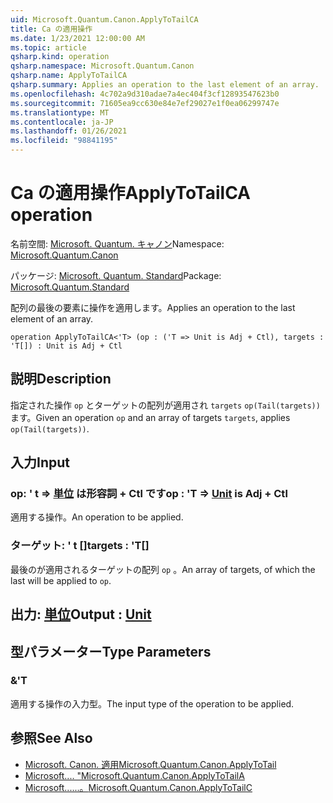 ```yaml
---
uid: Microsoft.Quantum.Canon.ApplyToTailCA
title: Ca の適用操作
ms.date: 1/23/2021 12:00:00 AM
ms.topic: article
qsharp.kind: operation
qsharp.namespace: Microsoft.Quantum.Canon
qsharp.name: ApplyToTailCA
qsharp.summary: Applies an operation to the last element of an array.
ms.openlocfilehash: 4c702a9d310adae7a4ec404f3cf12893547623b0
ms.sourcegitcommit: 71605ea9cc630e84e7ef29027e1f0ea06299747e
ms.translationtype: MT
ms.contentlocale: ja-JP
ms.lasthandoff: 01/26/2021
ms.locfileid: "98841195"
---
```

# <a name="applytotailca-operation"></a><span data-ttu-id="70cfb-102">Ca の適用操作</span><span class="sxs-lookup"><span data-stu-id="70cfb-102">ApplyToTailCA operation</span></span>

<span data-ttu-id="70cfb-103">名前空間: [Microsoft. Quantum. キャノン](xref:Microsoft.Quantum.Canon)</span><span class="sxs-lookup"><span data-stu-id="70cfb-103">Namespace: [Microsoft.Quantum.Canon](xref:Microsoft.Quantum.Canon)</span></span>

<span data-ttu-id="70cfb-104">パッケージ: [Microsoft. Quantum. Standard](https://nuget.org/packages/Microsoft.Quantum.Standard)</span><span class="sxs-lookup"><span data-stu-id="70cfb-104">Package: [Microsoft.Quantum.Standard](https://nuget.org/packages/Microsoft.Quantum.Standard)</span></span>


<span data-ttu-id="70cfb-105">配列の最後の要素に操作を適用します。</span><span class="sxs-lookup"><span data-stu-id="70cfb-105">Applies an operation to the last element of an array.</span></span>

```qsharp
operation ApplyToTailCA<'T> (op : ('T => Unit is Adj + Ctl), targets : 'T[]) : Unit is Adj + Ctl
```


## <a name="description"></a><span data-ttu-id="70cfb-106">説明</span><span class="sxs-lookup"><span data-stu-id="70cfb-106">Description</span></span>

<span data-ttu-id="70cfb-107">指定された操作 `op` とターゲットの配列が適用され `targets` `op(Tail(targets))` ます。</span><span class="sxs-lookup"><span data-stu-id="70cfb-107">Given an operation `op` and an array of targets `targets`, applies `op(Tail(targets))`.</span></span>

## <a name="input"></a><span data-ttu-id="70cfb-108">入力</span><span class="sxs-lookup"><span data-stu-id="70cfb-108">Input</span></span>

### <a name="op--t--unit--is-adj--ctl"></a><span data-ttu-id="70cfb-109">op: ' t => [単位](xref:microsoft.quantum.lang-ref.unit)  は形容詞 + Ctl です</span><span class="sxs-lookup"><span data-stu-id="70cfb-109">op : 'T => [Unit](xref:microsoft.quantum.lang-ref.unit)  is Adj + Ctl</span></span>

<span data-ttu-id="70cfb-110">適用する操作。</span><span class="sxs-lookup"><span data-stu-id="70cfb-110">An operation to be applied.</span></span>


### <a name="targets--t"></a><span data-ttu-id="70cfb-111">ターゲット: ' t []</span><span class="sxs-lookup"><span data-stu-id="70cfb-111">targets : 'T[]</span></span>

<span data-ttu-id="70cfb-112">最後のが適用されるターゲットの配列 `op` 。</span><span class="sxs-lookup"><span data-stu-id="70cfb-112">An array of targets, of which the last will be applied to `op`.</span></span>



## <a name="output--unit"></a><span data-ttu-id="70cfb-113">出力: [単位](xref:microsoft.quantum.lang-ref.unit)</span><span class="sxs-lookup"><span data-stu-id="70cfb-113">Output : [Unit](xref:microsoft.quantum.lang-ref.unit)</span></span>



## <a name="type-parameters"></a><span data-ttu-id="70cfb-114">型パラメーター</span><span class="sxs-lookup"><span data-stu-id="70cfb-114">Type Parameters</span></span>

### <a name="t"></a><span data-ttu-id="70cfb-115">&</span><span class="sxs-lookup"><span data-stu-id="70cfb-115">'T</span></span>

<span data-ttu-id="70cfb-116">適用する操作の入力型。</span><span class="sxs-lookup"><span data-stu-id="70cfb-116">The input type of the operation to be applied.</span></span>

## <a name="see-also"></a><span data-ttu-id="70cfb-117">参照</span><span class="sxs-lookup"><span data-stu-id="70cfb-117">See Also</span></span>

- [<span data-ttu-id="70cfb-118">Microsoft. Canon. 適用</span><span class="sxs-lookup"><span data-stu-id="70cfb-118">Microsoft.Quantum.Canon.ApplyToTail</span></span>](xref:Microsoft.Quantum.Canon.ApplyToTail)
- [<span data-ttu-id="70cfb-119">Microsoft.... "</span><span class="sxs-lookup"><span data-stu-id="70cfb-119">Microsoft.Quantum.Canon.ApplyToTailA</span></span>](xref:Microsoft.Quantum.Canon.ApplyToTailA)
- [<span data-ttu-id="70cfb-120">Microsoft......。</span><span class="sxs-lookup"><span data-stu-id="70cfb-120">Microsoft.Quantum.Canon.ApplyToTailC</span></span>](xref:Microsoft.Quantum.Canon.ApplyToTailC)